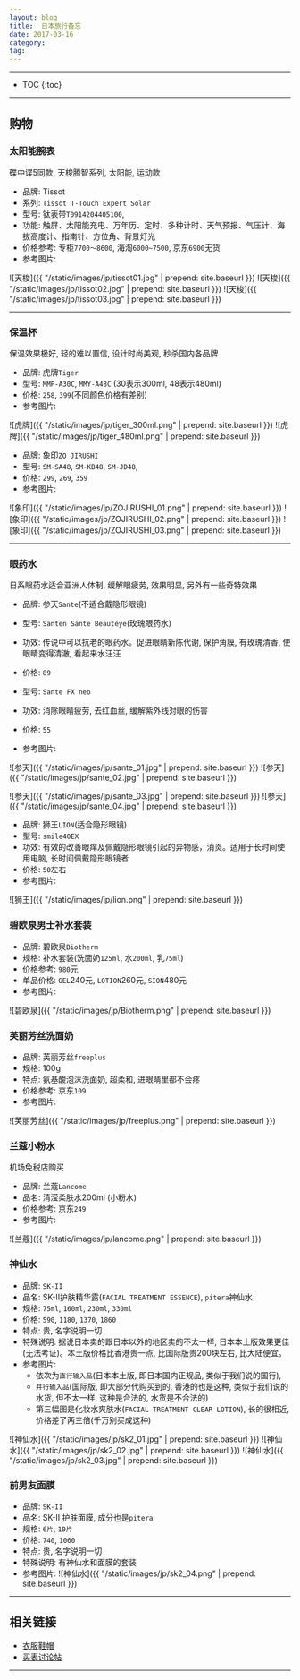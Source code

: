 ```yaml
---
layout: blog
title:  日本旅行备忘
date: 2017-03-16
category:
tag:
---
```




*****

* TOC
{:toc}

*****

## 购物

### 太阳能腕表

碟中谍5同款, 天梭腾智系列, 太阳能, 运动款

* 品牌: Tissot
* 系列: `Tissot T-Touch Expert Solar`
* 型号: 钛表带`T0914204405100`,
* 功能: 触屏、太阳能充电、万年历、定时、多种计时、天气预报、气压计、海拔高度计、指南针、方位角、背景灯光
* 价格参考: 专柜`7700～8600`, 海淘`6000~7500`, 京东`6900`无货
* 参考图片:

![天梭]({{ "/static/images/jp/tissot01.jpg"  | prepend: site.baseurl }})
![天梭]({{ "/static/images/jp/tissot02.jpg"  | prepend: site.baseurl }})
![天梭]({{ "/static/images/jp/tissot03.jpg"  | prepend: site.baseurl }})

******

### 保温杯

保温效果极好, 轻的难以置信, 设计时尚美观, 秒杀国内各品牌

* 品牌: 虎牌`Tiger`
* 型号: `MMP-A30C`, `MMY-A48C` (30表示300ml, 48表示480ml)
* 价格: `258`, `399`(不同颜色价格有差别)
* 参考图片:

![虎牌]({{ "/static/images/jp/tiger_300ml.png"  | prepend: site.baseurl }})
![虎牌]({{ "/static/images/jp/tiger_480ml.png"  | prepend: site.baseurl }})

* 品牌: 象印`ZO JIRUSHI`
* 型号: `SM-SA48`, `SM-KB48`, `SM-JD48`,
* 价格: `299`, `269`, `359`
* 参考图片:

![象印]({{ "/static/images/jp/ZOJIRUSHI_01.png"  | prepend: site.baseurl }})
![象印]({{ "/static/images/jp/ZOJIRUSHI_02.png"  | prepend: site.baseurl }})
![象印]({{ "/static/images/jp/ZOJIRUSHI_03.png"  | prepend: site.baseurl }})

******

### 眼药水

日系眼药水适合亚洲人体制, 缓解眼疲劳, 效果明显, 另外有一些奇特效果

* 品牌: 参天`Sante`(不适合戴隐形眼镜)

* 型号: `Santen Sante Beautéye`(玫瑰眼药水)
* 功效: 传说中可以抗老的眼药水。促进眼睛新陈代谢, 保护角膜, 有玫瑰清香, 使眼睛变得清澈, 看起来水汪汪
* 价格: `89`

* 型号: `Sante FX neo`
* 功效: 消除眼睛疲劳, 去红血丝, 缓解紫外线对眼的伤害
* 价格: `55`
* 参考图片:

![参天]({{ "/static/images/jp/sante_01.jpg"  | prepend: site.baseurl }})
![参天]({{ "/static/images/jp/sante_02.jpg"  | prepend: site.baseurl }})

![参天]({{ "/static/images/jp/sante_03.jpg"  | prepend: site.baseurl }})
![参天]({{ "/static/images/jp/sante_04.jpg"  | prepend: site.baseurl }})

* 品牌: 狮王`LION`(适合隐形眼镜)
* 型号: `smile40EX`
* 功效: 有效的改善眼痒及佩戴隐形眼镜引起的异物感，消炎。适用于长时间使用电脑, 长时间佩戴隐形眼镜者
* 价格: `50`左右
* 参考图片:

![狮王]({{ "/static/images/jp/lion.png"  | prepend: site.baseurl }})

### 碧欧泉男士补水套装

* 品牌: 碧欧泉`Biotherm`
* 规格: 补水套装(洗面奶`125ml`, 水`200ml`, 乳`75ml`)
* 价格参考: `980`元
* 单品价格: `GEL`240元, `LOTION`260元, `SION`480元
* 参考图片:

![碧欧泉]({{ "/static/images/jp/Biotherm.png"  | prepend: site.baseurl }})

### 芙丽芳丝洗面奶

* 品牌: 芙丽芳丝`freeplus`
* 规格: 100g
* 特点: 氨基酸泡沫洗面奶, 超柔和, 进眼睛里都不会疼
* 价格参考: 京东`109`
* 参考图片:

![芙丽芳丝]({{ "/static/images/jp/freeplus.png"  | prepend: site.baseurl }})

### 兰蔻小粉水

机场免税店购买

* 品牌: 兰蔻`Lancome`
* 品名: 清滢柔肤水200ml (小粉水)
* 价格参考: 京东`249`
* 参考图片:

![兰蔻]({{ "/static/images/jp/lancome.png"  | prepend: site.baseurl }})

### 神仙水

* 品牌: `SK-II`
* 品名: SK-II护肤精华露(`FACIAL TREATMENT ESSENCE`), `pitera`神仙水
* 规格: `75ml`, `160ml`, `230ml`, `330ml`
* 价格: `590`, `1180`, `1370`, `1860`
* 特点: 贵, 名字说明一切
* 特殊说明: 据说日本卖的跟日本以外的地区卖的不太一样, 日本本土版效果更佳(无法考证)。本土版价格比香港贵一点, 比国际版贵200块左右, 比大陆便宜。
* 参考图片:
  * 依次为`直行输入品`(日本本土版, 即日本国内正规品, 类似于我们说的国行),
  * `并行输入品`(国际版, 即大部分代购买到的, 香港的也是这种, 类似于我们说的水货, 但不太一样, 这种是合法的, 水货是不合法的)
  * 第三幅图是化妆水爽肤水(`FACIAL TREATMENT CLEAR LOTION`), 长的很相近, 价格差了两三倍(千万别买成这种)

![神仙水]({{ "/static/images/jp/sk2_01.jpg"  | prepend: site.baseurl }})
![神仙水]({{ "/static/images/jp/sk2_02.jpg"  | prepend: site.baseurl }})
![神仙水]({{ "/static/images/jp/sk2_03.jpg"  | prepend: site.baseurl }})

### 前男友面膜

* 品牌: `SK-II`
* 品名: SK-II 护肤面膜, 成分也是`pitera`
* 规格: `6片`, `10片`
* 价格: `740`, `1060`
* 特点: 贵, 名字说明一切
* 特殊说明: 有神仙水和面膜的套装
* 参考图片:
![神仙水]({{ "/static/images/jp/sk2_04.png"  | prepend: site.baseurl }})

*****

## 相关链接

* [衣服鞋帽](http://wenzhang.16fan.com/a/522318.html)
* [买表讨论帖](http://wenzhang.16fan.com/a/258423.html)

******
